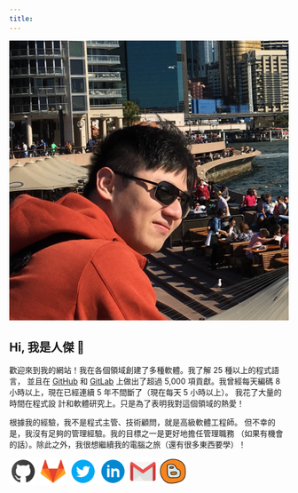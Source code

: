 ```yaml
---
title: 
---
```


<a href="#"><img id="my-avatar" src="../images/v6.png"></a>

## Hi, 我是人傑 👋

歡迎來到我的網站！我在各個領域創建了多種軟體。我了解 25 種以上的程式語言，
並且在 [GitHub][] 和 [GitLab][] 上做出了超過 5,000 項貢獻。我曾經每天編碼 
8 小時以上，現在已經連續 5 年不間斷了（現在每天 5 小時以上）。
我花了大量的時間在程式設 計和軟體研究上。只是為了表明我對這個領域的熱愛！

根據我的經驗，我不是程式主管、技術顧問，就是高級軟體工程師。
但不幸的是，我沒有足夠的管理經驗。我的目標之一是更好地擔任管理職務
（如果有機會的話）。除此之外，我很想繼續我的電腦之旅（還有很多東西要學）！

<a href="https://github.com/jcs090218" target=”_blank”>
<img src="../images/icons/github.svg" width="50px" class="my-img"></a>

<a href="https://gitlab.com/jcs090218" target=”_blank”>
<img src="../images/icons/gitlab.svg" width="50px" class="my-img"></a>

<a href="https://twitter.com/jenchieh94" target=”_blank”>
<img src="../images/icons/twitter.svg" width="50px" class="my-img"></a>

<a href="https://www.linkedin.com/in/jen-chieh-shen-17a02780/" target=”_blank”>
<img src="../images/icons/linkedin.svg" width="50px" class="my-img"></a>

<a href="mailto:jcs090218@gmail.com" target=”_blank”>
<img src="../images/icons/gmail.svg" width="50px" class="my-img"></a>

<a href="./blog/">
<img src="../images/icons/blog.svg" width="50px" class="my-img"></a>


[GitHub]: https://github.com/jcs090218
[GitLab]: https://gitlab.com/jcs090218
